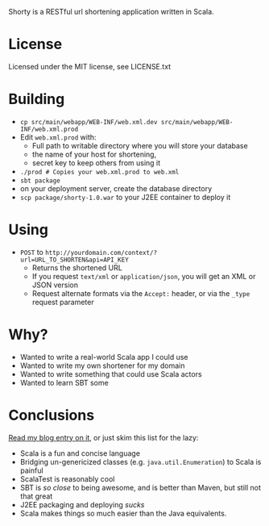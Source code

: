 Shorty is a RESTful url shortening application written in Scala.

# License

Licensed under the MIT license, see LICENSE.txt

# Building

 * `cp src/main/webapp/WEB-INF/web.xml.dev src/main/webapp/WEB-INF/web.xml.prod`
 * Edit `web.xml.prod` with:
   * Full path to writable directory where you will store your database
   * the name of your host for shortening, 
   * secret key to keep others from using it
 * `./prod # Copies your web.xml.prod to web.xml`
 * `sbt package`
 * on your deployment server, create the database directory
 * `scp package/shorty-1.0.war` to your J2EE container to deploy it

# Using

 * `POST` to `http://yourdomain.com/context/?url=URL_TO_SHORTEN&api=API_KEY`
   * Returns the shortened URL
   * If you request `text/xml` or `application/json`, you will get an XML or JSON version
   * Request alternate formats via the `Accept:` header, or via the `_type` request parameter

# Why?

 * Wanted to write a real-world Scala app I could use
 * Wanted to write my own shortener for my domain
 * Wanted to write something that could use Scala actors
 * Wanted to learn SBT some

# Conclusions

[Read my blog entry on it](http://www.naildrivin5.com/blog/2009/11/23/good-bad-ugly-scala-url-shortener.html), or just skim this list for the lazy:

 * Scala is a fun and concise language
 * Bridging un-genericized classes (e.g. `java.util.Enumeration`) to Scala is painful
 * ScalaTest is reasonably cool
 * SBT is *so close* to being awesome, and is better than Maven, but still not that great
 * J2EE packaging and deploying *sucks*
 * Scala makes things so much easier than the Java equivalents.
